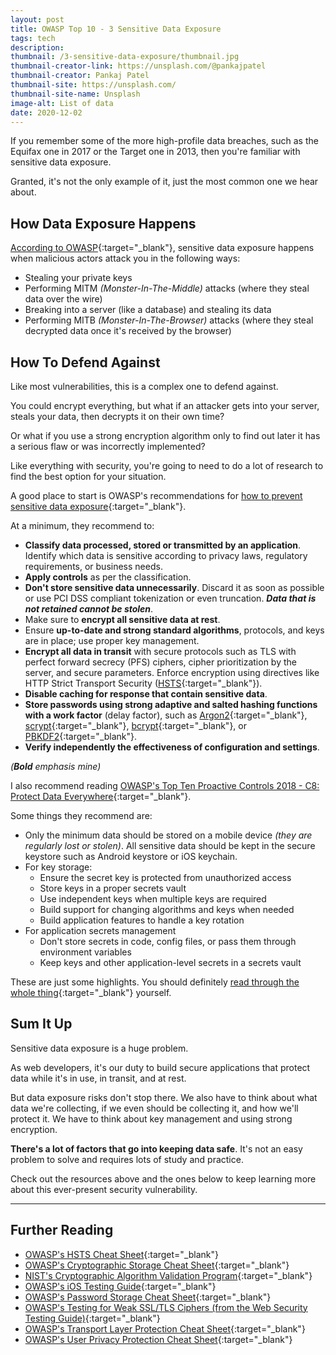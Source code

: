 ```yaml
---
layout: post
title: OWASP Top 10 - 3 Sensitive Data Exposure
tags: tech
description: 
thumbnail: /3-sensitive-data-exposure/thumbnail.jpg
thumbnail-creator-link: https://unsplash.com/@pankajpatel
thumbnail-creator: Pankaj Patel
thumbnail-site: https://unsplash.com/
thumbnail-site-name: Unsplash
image-alt: List of data
date: 2020-12-02
---
```


If you remember some of the more high-profile data breaches, such as the Equifax one in 2017 or the Target one in 2013, then you're familiar with sensitive data exposure.

Granted, it's not the only example of it, just the most common one we hear about.

<!--more-->

## How Data Exposure Happens
[According to OWASP](https://owasp.org/www-project-top-ten/2017/A3_2017-Sensitive_Data_Exposure.html){:target="_blank"}, sensitive data exposure happens when malicious actors attack you in the following ways:
- Stealing your private keys
- Performing MITM *(Monster-In-The-Middle)* attacks (where they steal data over the wire)
- Breaking into a server (like a database) and stealing its data
- Performing MITB *(Monster-In-The-Browser)* attacks (where they steal decrypted data once it's received by the browser)

## How To Defend Against
Like most vulnerabilities, this is a complex one to defend against.

You could encrypt everything, but what if an attacker gets into your server, steals your data, then decrypts it on their own time?

Or what if you use a strong encryption algorithm only to find out later it has a serious flaw or was incorrectly implemented?

Like everything with security, you're going to need to do a lot of research to find the best option for your situation.

A good place to start is OWASP's recommendations for [how to prevent sensitive data exposure](https://owasp.org/www-project-top-ten/2017/A3_2017-Sensitive_Data_Exposure.html){:target="_blank"}. 

At a minimum, they recommend to:
- **Classify data processed, stored or transmitted by an application**. Identify which data is sensitive according to privacy laws, regulatory requirements, or business needs.
- **Apply controls** as per the classification.
- **Don't store sensitive data unnecessarily**. Discard it as soon as possible or use PCI DSS compliant tokenization or even truncation. ***Data that is not retained cannot be stolen***.
- Make sure to **encrypt all sensitive data at rest**.
- Ensure **up-to-date and strong standard algorithms**, protocols, and keys are in place; use proper key management.
- **Encrypt all data in transit** with secure protocols such as TLS with perfect forward secrecy (PFS) ciphers, cipher prioritization by the server, and secure parameters. Enforce encryption using directives like HTTP Strict Transport Security ([HSTS](https://cheatsheetseries.owasp.org/cheatsheets/HTTP_Strict_Transport_Security_Cheat_Sheet.html){:target="_blank"}).
- **Disable caching for response that contain sensitive data**.
- **Store passwords using strong adaptive and salted hashing functions with a work factor** (delay factor), such as [Argon2](https://www.cryptolux.org/index.php/Argon2){:target="_blank"}, [scrypt](https://wikipedia.org/wiki/Scrypt){:target="_blank"}, [bcrypt](https://wikipedia.org/wiki/Bcrypt){:target="_blank"}, or [PBKDF2](https://wikipedia.org/wiki/PBKDF2){:target="_blank"}.
- **Verify independently the effectiveness of configuration and settings**.

*(**Bold** emphasis mine)*

I also recommend reading [OWASP's Top Ten Proactive Controls 2018 - C8: Protect Data Everywhere](https://owasp.org/www-project-proactive-controls/v3/en/c8-protect-data-everywhere){:target="_blank"}. 

Some things they recommend are:
- Only the minimum data should be stored on a mobile device *(they are regularly lost or stolen)*. All sensitive data should be kept in the secure keystore such as Android keystore or iOS keychain.
- For key storage:
	- Ensure the secret key is protected from unauthorized access
	- Store keys in a proper secrets vault
	- Use independent keys when multiple keys are required
	- Build support for changing algorithms and keys when needed
	- Build application features to handle a key rotation
- For application secrets management
	- Don't store secrets in code, config files, or pass them through environment variables
	- Keep keys and other application-level secrets in a secrets vault

These are just some highlights. You should definitely [read through the whole thing](https://owasp.org/www-project-proactive-controls/v3/en/c8-protect-data-everywhere){:target="_blank"} yourself.

## Sum It Up
Sensitive data exposure is a huge problem.

As web developers, it's our duty to build secure applications that protect data while it's in use, in transit, and at rest.

But data exposure risks don't stop there. We also have to think about what data we're collecting, if we even should be collecting it, and how we'll protect it. We have to think about key management and using strong encryption.

**There's a lot of factors that go into keeping data safe**. It's not an easy problem to solve and requires lots of study and practice. 

Check out the resources above and the ones below to keep learning more about this ever-present security vulnerability.

---

## Further Reading
- [OWASP's HSTS Cheat Sheet](https://cheatsheetseries.owasp.org/cheatsheets/HTTP_Strict_Transport_Security_Cheat_Sheet.html){:target="_blank"}
- [OWASP's Cryptographic Storage Cheat Sheet](https://cheatsheetseries.owasp.org/cheatsheets/Cryptographic_Storage_Cheat_Sheet.html){:target="_blank"}
- [NIST's Cryptographic Algorithm Validation Program](https://csrc.nist.gov/Projects/Cryptographic-Algorithm-Validation-Program){:target="_blank"}
- [OWASP's iOS Testing Guide](https://github.com/OWASP/owasp-mstg#ios-testing-guide){:target="_blank"}
- [OWASP's Password Storage Cheat Sheet](https://cheatsheetseries.owasp.org/cheatsheets/Password_Storage_Cheat_Sheet.html){:target="_blank"}
- [OWASP's Testing for Weak SSL/TLS Ciphers (from the Web Security Testing Guide)](https://owasp.org/www-project-web-security-testing-guide/stable/4-Web_Application_Security_Testing/09-Testing_for_Weak_Cryptography/01-Testing_for_Weak_SSL_TLS_Ciphers_Insufficient_Transport_Layer_Protection){:target="_blank"}
- [OWASP's Transport Layer Protection Cheat Sheet](https://cheatsheetseries.owasp.org/cheatsheets/Transport_Layer_Protection_Cheat_Sheet.html){:target="_blank"}
- [OWASP's User Privacy Protection Cheat Sheet](https://cheatsheetseries.owasp.org/cheatsheets/User_Privacy_Protection_Cheat_Sheet.html){:target="_blank"}